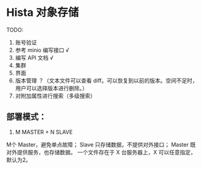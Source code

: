 # Hista 对象存储


TODO:
1. 账号验证
2. 参考 minio 编写接口      √
3. 编写 API 文档            √
4. 集群
5. 界面
6. 版本管理 ？（文本文件可以查看 diff。可以恢复到以前的版本。空间不足时，用户可以选择版本进行删除。）
7. 对附加属性进行搜索（多级搜索）

## 部署模式：
1. M MASTER + N SLAVE   

M个 Master，避免单点故障；
Slave 只存储数据，不提供对外接口；
Master 既对外提供服务，也存储数据。
一个文件存在于 X 台服务器上，X 可以任意指定，默认为2。
